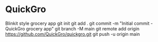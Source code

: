 # QuickGro
Blinkit style grocery app
git init
git add .
git commit -m "Initial commit - QuickGro grocery app"
git branch -M main
git remote add origin https://github.com/QuickGro/quickgro.git
git push -u origin main

